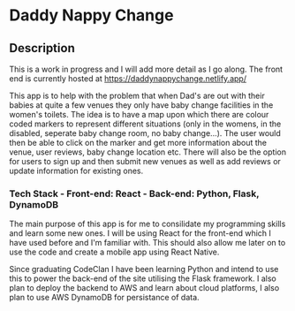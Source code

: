 # Daddy Nappy Change

## Description

This is a work in progress and I will add more detail as I go along. The front end is currently hosted at https://daddynappychange.netlify.app/

This app is to help with the problem that when Dad's are out with their babies at quite a few venues they only have baby change facilities in the women's toilets. The idea is to have a map upon which there are colour coded markers to represent different situations (only in the womens, in the disabled, seperate baby change room, no baby change...). The user would then be able to click on the marker and get more information about the venue, user reviews, baby change location etc. There will also be the option for users to sign up and then submit new venues as well as add reviews or update information for existing ones.

### Tech Stack - Front-end: React - Back-end: Python, Flask, DynamoDB

The main purpose of this app is for me to consilidate my programming skills and learn some new ones. I will be using React for the front-end which I have used before and I'm familiar with. This should also allow me later on to use the code and create a mobile app using React Native.

Since graduating CodeClan I have been learning Python and intend to use this to power the back-end of the site utilising the Flask framework. I also plan to deploy the backend to AWS and learn about cloud platforms, I also plan to use AWS DynamoDB for persistance of data.


